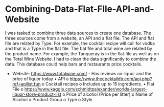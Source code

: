 # Combining-Data-Flat-FIle-API-and-Website
I was tasked to combine three data sources to create one database. The three sources come from a website, an API and a flat file. The API and flat file are related by Type. For example, the cocktail recipe will call for vodka and that is a Type in the flat file. The flat file and total wine are related by the product name. For example, the Tanqueray is in the flat file as well as on the Total Wine Website. I had to clean the data significantly to combine the data. This database could help bars and restaurants price cocktails. 

-	Website: https://www.totalwine.com/ - Has reviews on liquor and the price of liquor today
•	API
  o	https://www.thecocktaildb.com/api.php?ref=apilist.fun
  o	Cocktail recipes
  o	Includes up to 15 ingredients. 
•	Flat File
  o	https://www.kaggle.com/schmidtpalexander/worlds-largest-liquor-store-product-list
  o	Price of alcohol (Price per litter)
  o	Name of Alcohol
  o	Product Group
  o	Type
  o	Style
